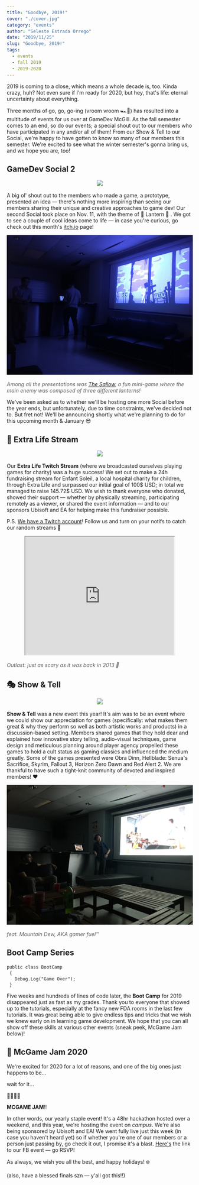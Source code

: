 ```yaml
---
title: "Goodbye, 2019!"
cover: "./cover.jpg"
category: "events"
author: "Seleste Estrada Orrego"
date: "2019/11/25"
slug: "Goodbye, 2019!"
tags:
  - events
  - fall 2019
  - 2019-2020
---
```


2019 is coming to a close, which means a whole decade is, too. Kinda crazy, huh? Not even sure if I'm ready for 2020, but hey, that's life: eternal uncertainty about everything.

Three months of go, go, go-ing (vroom vroom 🏎️💨) has resulted into a multitude of events for us over at GameDev McGill. As the fall semester comes to an end, so do our events; a special shout out to our members who have participated in any and/or all of them! From our Show & Tell to our Social, we're happy to have gotten to know so many of our members this semester. We're excited to see what the winter semester's gonna bring us, and we hope you are, too!

## GameDev Social 2

<p align="center">
  <img src=https://media.giphy.com/media/xTiTntltYGbF6jBdw4/giphy.gif>
 </p>

A big ol' shout out to the members who made a game, a prototype, presented an idea — there's nothing more inspiring than seeing our members sharing their unique and creative approaches to game dev! Our second Social took place on Nov. 11, with the theme of 🏮 Lantern 🏮 . We got to see a couple of cool ideas come to life — in case you're curious, go check out this month's [itch.io](https://itch.io/jam/game-jam-monthly-october-2019) page!

![The Sallow](./the-sallow.jpg)

<font color="#5f5f5f">_Among all the presentations was [The Sallow](https://mrfufu.itch.io/the-sallow), a fun mini-game where the main enemy was composed of three different lanterns!_</font>

We've been asked as to whether we'll be hosting one more Social before the year ends, but unfortunately, due to time constraints, we've decided not to. But fret not! We'll be announcing shortly what we're planning to do for this upcoming month & January 😎

## 👶 Extra Life Stream

<p align="center">
  <img src=https://media.giphy.com/media/26gJA86nNiY4a39Ze/giphy.gif>
 </p>

Our **Extra Life Twitch Stream** (where we broadcasted ourselves playing games for charity) was a huge success! We set out to make a 24h fundraising stream for Enfant Soleil, a local hospital charity for children, through Extra Life and surpassed our initial goal of 100$ USD; in total we managed to raise 145.72$ USD. We wish to thank everyone who donated, showed their support — whether by physically streaming, participating remotely as a viewer, or shared the event information — and to our sponsors Ubisoft and EA for helping make this fundraiser possible.

P.S. [We have a Twitch account](https://www.twitch.tv/gamedevmcgill)! Follow us and turn on your notifs to catch our random streams 💃

<p align="center">
  <iframe
      src="https://clips.twitch.tv/embed?clip=PlayfulUnsightlyEelTwitchRPG"
      width="80%"
      height="320px"
      allowfullscreen="true">
  </iframe>
</p>

<font color="#5f5f5f">_Outlast: just as scary as it was back in 2013 👻_</font>

## 🎭 Show & Tell

<p align="center">
  <img src=https://66.media.tumblr.com/de1bd45aa0562e2640bcf1d1f1b83942/tumblr_mqekrwsKsg1rqfhi2o1_400.gif>
</p>

**Show & Tell** was a new event this year! It's aim was to be an event where we could show our appreciation for games (specifically: what makes them great & why they perform so well as both artistic works and products) in a discussion-based setting. Members shared games that they hold dear and explained how innovative story telling, audio-visual techniques, game design and meticulous planning around player agency propelled these games to hold a cult status as gaming classics and influenced the medium greatly. Some of the games presented were Obra Dinn, Hellblade: Senua's Sacrifice, Skyrim, Fallout 3, Horizon Zero Dawn and Red Alert 2. We are thankful to have such a tight-knit community of devoted and inspired members! ❤️

![Show and Tell](./show-and-tell.jpg)

<font color="#5f5f5f">_feat. Mountain Dew, AKA gamer fuel™️_</font>

## Boot Camp Series

```
public class BootCamp
 {
   Debug.Log("Game Over");
 }
```

Five weeks and hundreds of lines of code later, the **Boot Camp** for 2019 disappeared just as fast as my grades. Thank you to everyone that showed up to the tutorials, especially at the fancy new FDA rooms in the last few tutorials. It was great being able to give endless tips and tricks that we wish we knew early on in learning game development. We hope that you can all show off these skills at various other events (sneak peek, McGame Jam below)!

## 🐧 McGame Jam 2020

We're excited for 2020 for a lot of reasons, and one of the big ones just happens to be...

wait for it...

🥁🥁🥁🥁

**MCGAME JAM**!!

In other words, our yearly staple event! It's a 48hr hackathon hosted over a weekend, and this year, we're hosting the event on _campus_. We're also being sponsored by Ubisoft and EA! We went fully live just this week (in case you haven't heard yet) so if whether you're one of our members or a person just passing by, go check it out, I promise it's a blast. [Here's](https://www.facebook.com/events/476282433234589/) the link to our FB event — go RSVP!

As always, we wish you all the best, and happy holidays! ❄️

(also, have a blessed finals szn — y'all got this!!)
